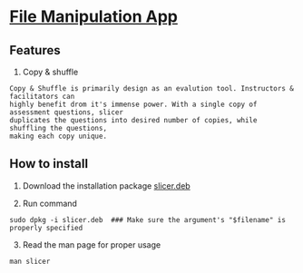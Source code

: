 # [File Manipulation App](https://github.com/divinestylus/slicer)

## Features
1. Copy & shuffle

```
Copy & Shuffle is primarily design as an evalution tool. Instructors & facilitators can 
highly benefit drom it's immense power. With a single copy of assessment questions, slicer 
duplicates the questions into desired number of copies, while shuffling the questions,
making each copy unique.
```

## How to install
1. Download the installation package [slicer.deb](https://github.com/divinestylus/slicer/blob/main/slicer.deb)

2. Run command 
```
sudo dpkg -i slicer.deb  ### Make sure the argument's "$filename" is properly specified 
```
3. Read the man page for proper usage
```
man slicer
```
